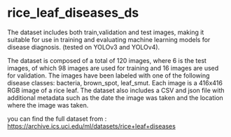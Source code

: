 # rice_leaf_diseases_ds

The dataset includes both train,validation and test images, making it suitable for use in training and evaluating machine learning models for disease diagnosis.
(tested on YOLOv3 and YOLOv4).

The dataset is composed of a total of 120 images, where 6 is the test images, of which 98 images are used for training and 16 images are used for validation. The images have been labeled with one of the following disease classes: bacteria, brown_spot, leaf_smut. Each image is a 416x416 RGB image of a rice leaf. The dataset also includes a CSV and json file with additional metadata such as the date the image was taken and the location where the image was taken.

you can find the full dataset from : https://archive.ics.uci.edu/ml/datasets/rice+leaf+diseases
